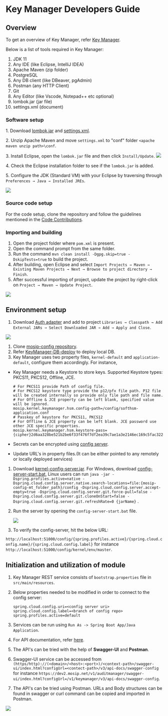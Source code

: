 # Key Manager Developers Guide

## Overview

To get an overview of Key Manager, refer [Key Manager](https://docs.mosip.io/1.2.0/modules/keymanager).

Below is a list of tools required in Key Manager:

1. JDK 11
2. Any IDE (like Eclipse, IntelliJ IDEA)
3. Apache Maven (zip folder)
4. PostgreSQL
5. Any DB client (like DBeaver, pgAdmin)
6. Postman (any HTTP Client)
7. Git
8. Any Editor (like Vscode, Notepad++ etc optional)
9. lombok.jar (jar file)
10. settings.xml (document)

### Software setup

1\. Download [lombok.jar](https://projectlombok.org/download) and [settings.xml](https://github.com/mosip/documentation/tree/1.2.0/docs/\_files/commons/settings.xml).

2\. Unzip Apache Maven and move `settings.xml` to "conf" folder `<apache maven unzip path>\conf`.

3\. Install Eclipse, open the `lombok.jar` file and then click `Install/Update`. ![](\_images/lombok-configuration.png)

4\. Check the Eclipse installation folder to see if the `lombok.jar` is added.

5\. Configure the JDK (Standard VM) with your Eclipse by traversing through `Preferences → Java → Installed JREs`.

![](\_images/installed-jre.png)

### Source code setup

For the code setup, clone the repository and follow the guidelines mentioned in the [Code Contributions](https://docs.mosip.io/1.2.0/community/code-contributions).

### Importing and building

1. Open the project folder where `pom.xml` is present.
2. Open the command prompt from the same folder.
3. Run the command `mvn clean install -Dgpg.skip=true -DskipTests=true` to build the project.
4. After building, open Eclipse and select `Import Projects → Maven → Existing Maven Projects → Next → Browse to project directory → Finish`.
5. After successful importing of project, update the project by right-click on `Project → Maven → Update Project`.

![](\_images/import-project.png)

## Environment setup

1. Download [Auth adapter](https://oss.sonatype.org/#nexus-search;gav\~\~kernel-auth-adapter\~1.2.0-SNAPSHOT\~\~) and add to project `Libraries → Classpath → Add External JARs → Select Downloaded JAR → Add → Apply and Close`.

![](\_images/add-external-library.png)

1. Clone [mosip-config repository](https://github.com/mosip/mosip-config).
2. Refer [KeyManager-DB-deploy](https://github.com/mosip/keymanager/blob/release-1.2.0/db\_scripts/README.md) to deploy local DB.
3. Key Manager uses two property files, `kernel-default` and `application-default`, configure them accordingly. For instance,

*   Key Manager needs a Keystore to store keys. Supported Keystore types: PKCS11, PKCS12, Offline, JCE.

    ```
    # For PKCS11 provide Path of config file.
    # For PKCS12 keystore type provide the p12/pfx file path. P12 file will be created internally so provide only file path and file name.
    # For Offline & JCE property can be left blank, specified value will be ignored.
    mosip.kernel.keymanager.hsm.config-path=/config/softhsm-application.conf
    # Passkey of keystore for PKCS11, PKCS12
    # For Offline & JCE property can be left blank. JCE password use other JCE specific properties.
    mosip.kernel.keymanager.hsm.keystore-pass={cipher}2d6aa328be521b2be6f33f476f7df2ea39c7ae1a3e2146ec169c5fac3225da3f
    ```
* Secrets can be encrypted using [config server](https://cloud.spring.io/spring-cloud-config/reference/html/#\_encryption\_and\_decryption).
* Update URL's in property files.(It can be either pointed to any remotely or locally deployed services)

1. Download [kernel-config-server.jar](https://oss.sonatype.org/#nexus-search;gav\~\~kernel-config-server\~1.2.0-SNAPSHOT\~\~). For Windows, download [config-server-start.bat](\_files/commons/config-server-start.bat), Linux users can run `java -jar -Dspring.profiles.active=native -Dspring.cloud.config.server.native.search-locations=file:{mosip-config-mt_folder_path}/config -Dspring.cloud.config.server.accept-empty=true -Dspring.cloud.config.server.git.force-pull=false -Dspring.cloud.config.server.git.cloneOnStart=false -Dspring.cloud.config.server.git.refreshRate=0 {jarName}` .
2.  Run the server by opening the `config-server-start.bat` file.

    ![](\_images/run-server.png)
3. To verify the config-server, hit the below URL:

`http://localhost:51000/config/{spring.profiles.active}/{spring.cloud.config.name}/{spring.cloud.config.label}` for instance `http://localhost:51000/config/kernel/env/master`.

## Initialization and utilization of module

1. Key Manager REST service consists of `bootstrap.properties` file in `src/main/resources`.
2.  Below properties needed to be modified in order to connect to the config server:

    ```
    spring.cloud.config.uri=<config server uri>
    spring.cloud.config.label=<branch of config repo>
    spring.profiles.active=default
    ```
3. Services can be run using `Run As -> Spring Boot App/Java Application`.
4. For API documentation, refer [here](https://docs.mosip.io/1.2.0/api).
5. The API's can be tried with the help of **Swagger-UI** and **Postman**.
6. Swagger-UI service can be accessed from `(https/http)://(<domain>/<host>:<port>)/<context-path>/swagger-ui/index.html?configUrl=<contect-path>/v3/api-docs/swagger-config` for instance `https://dev2.mosip.net/v1/auditmanager/swagger-ui/index.html?configUrl=/v1/keymanager/v3/api-docs/swagger-config`.
7. The API's can be tried using Postman. URLs and Body structures can be found in swagger or curl command can be copied and imported in Postman.

![](\_images/postman-import-curl.png)
